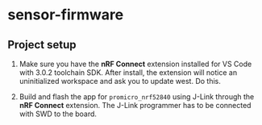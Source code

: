 # sensor-firmware

## Project setup

1. Make sure you have the **nRF Connect** extension installed for VS Code with 3.0.2 toolchain SDK.
After install, the extension will notice an uninitialized workspace and ask you to update west.
Do this.

1. Build and flash the app for `promicro_nrf52840` using J-Link through the **nRF Connect** extension. The J-Link programmer has to be connected with SWD to the board.
